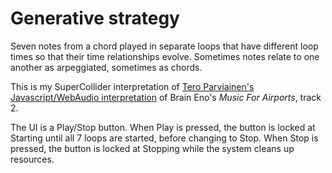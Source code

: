 # Generative strategy
Seven notes from a chord played in separate loops that have different loop times so that their time relationships evolve. Sometimes notes relate to one another as arpeggiated, sometimes as chords.

This is my SuperCollider interpretation of [Tero Parviainen's Javascript/WebAudio interpretation](https://teropa.info/blog/2016/07/28/javascript-systems-music.html) of Brain Eno's  *Music For Airports*, track 2. 

The UI is a Play/Stop button. When Play is pressed, the button is locked at Starting until all 7 loops are started, before changing to Stop. When Stop is pressed, the button is locked at Stopping while the system cleans up resources.

